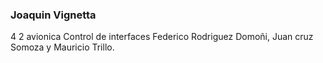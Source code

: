 ### Joaquin Vignetta
4 2 avionica
Control de interfaces 
Federico Rodriguez Domoñi, Juan cruz Somoza y Mauricio Trillo.
